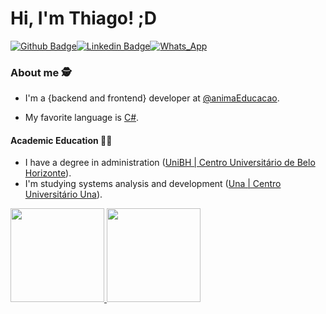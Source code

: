 # Hi, I'm Thiago! ;D

[![Github Badge](https://img.shields.io/badge/-Github-000?style=flat-square&logo=Github&logoColor=white&link=https://github.com/thiagonfss)](https://github.com/thiagonfss)[![Linkedin Badge](https://img.shields.io/badge/-LinkedIn-blue?style=flat-square&logo=Linkedin&logoColor=white&link=https://www.linkedin.com/in/thiagonfss/)](https://www.linkedin.com/in/thiagonfss/)[![Whats_App](https://img.shields.io/badge/-whatsapp-greenn?style=flat-square&logo=whatsapp&logoColor=white&Whatsapp)](https://api.whatsapp.com/send?phone=5531992939631&text=Ol%C3%A1,%20eu%20vi%20seu%20n%C3%BAmero%20pelo%20Github!)


### About me :detective:

- I'm a {backend and frontend} developer at [@animaEducacao](https://animaeducacao.com.br/).

- My favorite language is [C#](https://docs.microsoft.com/pt-br/dotnet/csharp/).

#### Academic Education :man_student:

- I have a degree in administration ([UniBH | Centro Universitário de Belo Horizonte](https://www.unibh.br/)).
-  I'm studying systems analysis and development ([Una | Centro Universitário Una](https://www.una.br/)).

<div>
  <a href="https://github.com/thiagonfss">
  <img height="150em" src="https://github-readme-stats.vercel.app/api?username=thiagonfss&show_icons=true&theme=dark&include_all_commits=true&count_private=true"/>
  <img height="150em" src="https://github-readme-stats.vercel.app/api/top-langs/?username=thiagonfss&layout=compact&langs_count=7&theme=dark"/>
</div>
<!--START_SECTION:waka-->
<!--END_SECTION:waka-->



